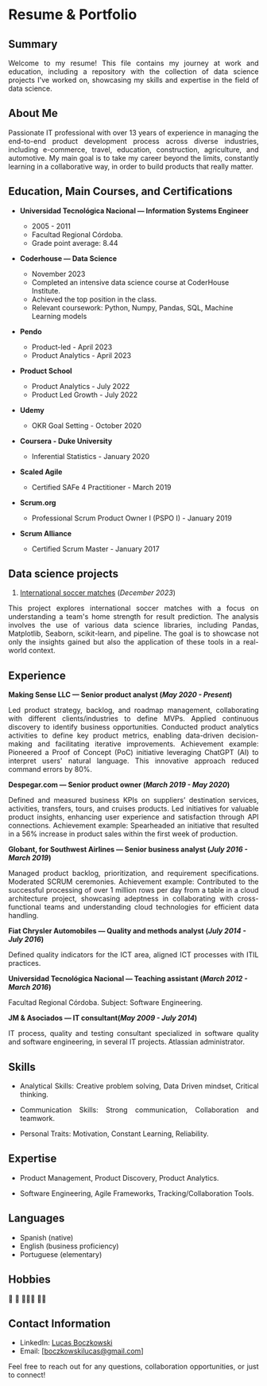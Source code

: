 # Resume & Portfolio

## Summary
<p align="justify"> Welcome to my resume! This file contains my journey at work and education, including a repository with the collection of data science projects I've worked on, showcasing my skills and expertise in the field of data science. </p>

## About Me
<p align="justify"> Passionate IT professional with over 13 years of experience in managing the end-to-end product development process across diverse industries, including e-commerce, travel, education, construction, agriculture, and automotive.
My main goal is to take my career beyond the limits, constantly learning in a collaborative way, in order to build products that really matter. </p>

## Education, Main Courses, and Certifications
- **Universidad Tecnológica Nacional — Information Systems Engineer**
  - 2005 - 2011
  - Facultad Regional Córdoba.
  - Grade point average: 8.44

- **Coderhouse — Data Science**
  - November 2023
  - Completed an intensive data science course at CoderHouse Institute.
  - Achieved the top position in the class.
  - Relevant coursework: Python, Numpy, Pandas, SQL, Machine Learning models

- **Pendo**
  - Product-led - April 2023
  - Product Analytics - April 2023

- **Product School**
  - Product Analytics - July 2022
  - Product Led Growth - July 2022

- **Udemy**
  - OKR Goal Setting - October 2020

- **Coursera - Duke University**
  - Inferential Statistics - January 2020

- **Scaled Agile**
  - Certified SAFe 4 Practitioner - March 2019

- **Scrum.org**
  - Professional Scrum Product Owner I (PSPO I) - January 2019

- **Scrum Alliance**
  - Certified Scrum Master - January 2017


## Data science projects 
1. [International soccer matches](https://github.com/LucasIBoczkowski/lucasiboczkowski.github.io/blob/main/International%20Soccer%20Matches/International_soccer_matches_Lucas_Boczkowski.ipynb) (_December 2023_)
<p align="justify"> This project explores international soccer matches with a focus on understanding a team's home strength for result prediction. The analysis involves the use of various data science libraries, including Pandas, Matplotlib, Seaborn, scikit-learn, and pipeline. The goal is to showcase not only the insights gained but also the application of these tools in a real-world context. </p>

## Experience
**Making Sense LLC — Senior product analyst (_May 2020 - Present_)**
<p align="justify"> Led product strategy, backlog, and roadmap management, collaborating with different clients/industries to define MVPs. Applied continuous discovery to identify business opportunities. Conducted product analytics activities to define key product metrics, enabling data-driven decision-making and facilitating iterative improvements.
Achievement example: Pioneered a Proof of Concept (PoC) initiative leveraging ChatGPT (AI) to interpret users' natural language. This innovative approach reduced command errors by 80%. </p>

**Despegar.com — Senior product owner (_March 2019 - May 2020_)**
<p align="justify"> Defined and measured business KPIs on suppliers’ destination services, activities, transfers, tours, and cruises products. Led initiatives for valuable product insights, enhancing user experience and satisfaction through API connections.
Achievement example: Spearheaded an initiative that resulted in a 56% increase in product sales within the first week of production. </p>

**Globant, for Southwest Airlines — Senior business analyst (_July 2016 - March 2019_)**
<p align="justify"> Managed product backlog, prioritization, and requirement specifications. Moderated SCRUM ceremonies.
Achievement example: Contributed to the successful processing of over 1 million rows per day from a table in a cloud architecture project, showcasing adeptness in collaborating with cross-functional teams and understanding cloud technologies for efficient data handling. </p>

**Fiat Chrysler Automobiles — Quality and methods analyst (_July 2014 - July 2016_)**
<p align="justify"> Defined quality indicators for the ICT area, aligned ICT processes with ITIL practices. </p>

**Universidad Tecnológica Nacional — Teaching assistant (_March 2012 - March 2016_)**
<p align="justify"> Facultad Regional Córdoba. Subject: Software Engineering. </p>

**JM & Asociados — IT consultant(_May 2009 - July 2014_)**
<p align="justify"> IT process, quality and testing consultant specialized in software quality and software engineering, in several IT projects. Atlassian administrator. </p>

## Skills
- <p align="justify"> Analytical Skills: Creative problem solving, Data Driven mindset, Critical thinking. </p>
- <p align="justify"> Communication Skills: Strong communication, Collaboration and teamwork. </p>
- <p align="justify"> Personal Traits: Motivation, Constant Learning, Reliability. </p>

## Expertise
- <p align="justify"> Product Management, Product Discovery, Product Analytics. </p>
- <p align="justify"> Software Engineering, Agile Frameworks, Tracking/Collaboration Tools. </p>

## Languages
- Spanish (native)
- English (business proficiency)
- Portuguese (elementary)

## Hobbies
🎸 🛫 👨🏼‍🍳 🏃🏼

## Contact Information
- LinkedIn: [Lucas Boczkowski](https://www.linkedin.com/in/lucasboczkowski/)
- Email: [boczkowskilucas@gmail.com]

<p align="justify"> Feel free to reach out for any questions, collaboration opportunities, or just to connect! </p>
